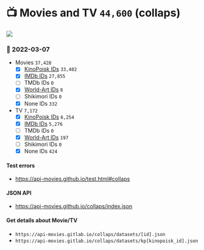 # :tv: Movies and TV `44,600` (collaps)

<a href="https://API-Movies.github.io"><img src="https://API-Movies.github.io/banner.png?cache"></a>

### :date: 2022-03-07
- Movies `37,428`
  - [x] <a href="https://API-Movies.github.io/collaps/movie_kinopoisk_ids.json">KinoPoisk IDs</a> `33,402`
  - [x] <a href="https://API-Movies.github.io/collaps/movie_imdb_ids.json">IMDb IDs</a> `27,855`
  - [ ] TMDb IDs `0`
  - [x] <a href="https://API-Movies.github.io/collaps/movie_world_art_ids.json">World-Art IDs</a> `8`
  - [ ] Shikimori IDs `0`
  - [x] None IDs `332`
- TV `7,172`
  - [x] <a href="https://API-Movies.github.io/collaps/tv_kinopoisk_ids.json">KinoPoisk IDs</a> `6,254`
  - [x] <a href="https://API-Movies.github.io/collaps/tv_imdb_ids.json">IMDb IDs</a> `5,276`
  - [ ] TMDb IDs `0`
  - [x] <a href="https://API-Movies.github.io/collaps/tv_world_art_ids.json">World-Art IDs</a> `197`
  - [ ] Shikimori IDs `0`
  - [x] None IDs `424`
#### Test errors
- <a href='https://api-movies.github.io/test.html#collaps'>https://api-movies.github.io/test.html#collaps</a>
#### JSON API
- <a href='https://api-movies.github.io/collaps/index.json'>https://api-movies.github.io/collaps/index.json</a>
#### Get details about Movie/TV
- `https://api-movies.gitlab.io/collaps/datasets/[id].json`
- `https://api-movies.gitlab.io/collaps/datasets/kp[kinopoisk_id].json`
